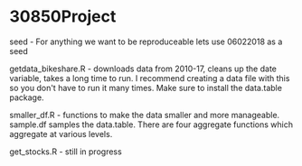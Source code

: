 # 30850Project

seed - For anything we want to be reproduceable lets use 06022018 as a seed

getdata_bikeshare.R - downloads data from 2010-17, cleans up the date variable, takes a long time to run. I recommend creating a data file with this so you don't have to run it many times. Make sure to install the data.table package.

smaller_df.R - functions to make the data smaller and more manageable. sample.df samples the data.table. There are four aggregate functions which aggregate at various levels.

get_stocks.R - still in progress
